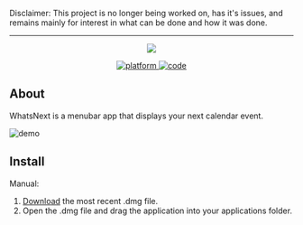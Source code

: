 Disclaimer: This project is no longer being worked on, has it's issues, and remains mainly for interest in what can be done and how it was done.

------

<p align="center">
<img src="https://raw.githubusercontent.com/NicholasBellucci/WhatsNext/tree/Images/Logo.png">
</p>
<p align="center">
<a href="https://img.shields.io/badge/platform-macOS-lightgrey.svg">
<img src="https://img.shields.io/badge/platform-macOS-lightgrey.svg" alt="platform">
</a>
<a href="https://swift.org/">
<img src="https://img.shields.io/badge/code-Swift-yellow.svg" alt="code">
</a>
</p>

## About
WhatsNext is a menubar app that displays your next calendar event.

![demo](https://github.com/NicholasBellucci/WhatsNext/blob/master/Images/Demo.gif?raw=true)

## Install

Manual:
1. [Download](https://github.com/NicholasBellucci/WhatsNext/releases/latest) the most recent .dmg file.
2. Open the .dmg file and drag the application into your applications folder.
